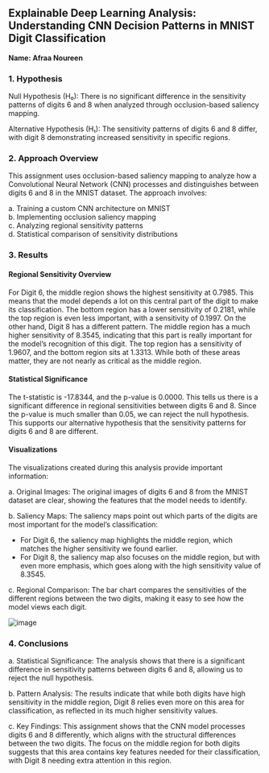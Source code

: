 ## Explainable Deep Learning Analysis: Understanding CNN Decision Patterns in MNIST Digit Classification
**Name: Afraa Noureen**

### 1. Hypothesis
Null Hypothesis (H₀): There is no significant difference in the sensitivity patterns of digits 6 and 8 when analyzed through occlusion-based saliency mapping.

Alternative Hypothesis (H₁): The sensitivity patterns of digits 6 and 8 differ, with digit 8 demonstrating increased sensitivity in specific regions.

### 2. Approach Overview
This assignment uses occlusion-based saliency mapping to analyze how a Convolutional Neural Network (CNN) processes and distinguishes between digits 6 and 8 in the MNIST dataset. The approach involves:

a. Training a custom CNN architecture on MNIST  
b. Implementing occlusion saliency mapping  
c. Analyzing regional sensitivity patterns  
d. Statistical comparison of sensitivity distributions  

### 3. Results

#### Regional Sensitivity Overview 
For Digit 6, the middle region shows the highest sensitivity at 0.7985. This means that the model depends a lot on this central part of the digit to make its classification. The bottom region has a lower sensitivity of 0.2181, while the top region is even less important, with a sensitivity of 0.1997.
On the other hand, Digit 8 has a different pattern. The middle region has a much higher sensitivity of 8.3545, indicating that this part is really important for the model’s recognition of this digit. The top region has a sensitivity of 1.9607, and the bottom region sits at 1.3313. While both of these areas matter, they are not nearly as critical as the middle region.


#### Statistical Significance
The t-statistic is -17.8344, and the p-value is 0.0000. This tells us there is a significant difference in regional sensitivities between digits 6 and 8. Since the p-value is much smaller than 0.05, we can reject the null hypothesis. This supports our alternative hypothesis that the sensitivity patterns for digits 6 and 8 are different.


#### Visualizations

The visualizations created during this analysis provide important information:

a. Original Images: The original images of digits 6 and 8 from the MNIST dataset are clear, showing the features that the model needs to identify.   

b. Saliency Maps: The saliency maps point out which parts of the digits are most important for the model’s classification:   
- For Digit 6, the saliency map highlights the middle region, which matches the higher sensitivity we found earlier.  
- For Digit 8, the saliency map also focuses on the middle region, but with even more emphasis, which goes along with the high sensitivity value of 8.3545.

c. Regional Comparison: The bar chart compares the sensitivities of the different regions between the two digits, making it easy to see how the model views each digit.

![image](https://github.com/user-attachments/assets/cb716664-327a-436d-9c41-e033aa2fc133)


### 4. Conclusions

a. Statistical Significance: The analysis shows that there is a significant difference in sensitivity patterns between digits 6 and 8, allowing us to reject the null hypothesis.    

b. Pattern Analysis: The results indicate that while both digits have high sensitivity in the middle region, Digit 8 relies even more on this area for classification, as reflected in its much higher sensitivity values.   

c. Key Findings: This assignment shows that the CNN model processes digits 6 and 8 differently, which aligns with the structural differences between the two digits.
The focus on the middle region for both digits suggests that this area contains key features needed for their classification, with Digit 8 needing extra attention in this region.
